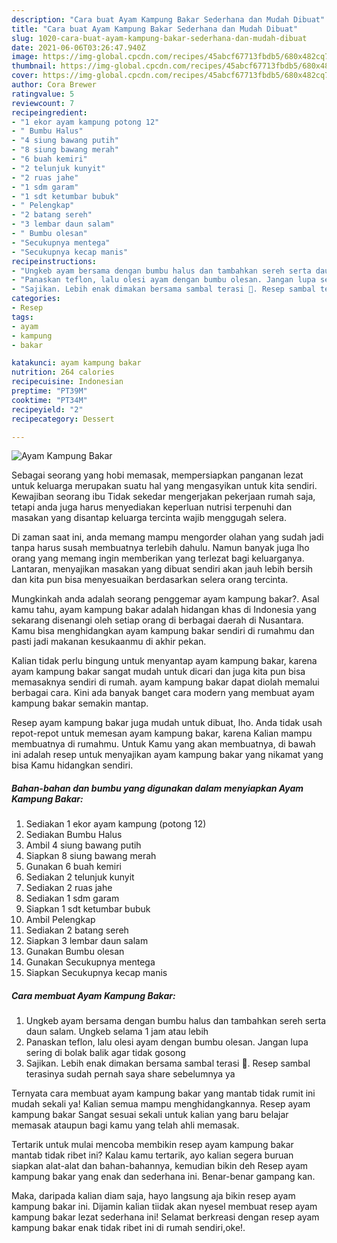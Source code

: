 ```yaml
---
description: "Cara buat Ayam Kampung Bakar Sederhana dan Mudah Dibuat"
title: "Cara buat Ayam Kampung Bakar Sederhana dan Mudah Dibuat"
slug: 1020-cara-buat-ayam-kampung-bakar-sederhana-dan-mudah-dibuat
date: 2021-06-06T03:26:47.940Z
image: https://img-global.cpcdn.com/recipes/45abcf67713fbdb5/680x482cq70/ayam-kampung-bakar-foto-resep-utama.jpg
thumbnail: https://img-global.cpcdn.com/recipes/45abcf67713fbdb5/680x482cq70/ayam-kampung-bakar-foto-resep-utama.jpg
cover: https://img-global.cpcdn.com/recipes/45abcf67713fbdb5/680x482cq70/ayam-kampung-bakar-foto-resep-utama.jpg
author: Cora Brewer
ratingvalue: 5
reviewcount: 7
recipeingredient:
- "1 ekor ayam kampung potong 12"
- " Bumbu Halus"
- "4 siung bawang putih"
- "8 siung bawang merah"
- "6 buah kemiri"
- "2 telunjuk kunyit"
- "2 ruas jahe"
- "1 sdm garam"
- "1 sdt ketumbar bubuk"
- " Pelengkap"
- "2 batang sereh"
- "3 lembar daun salam"
- " Bumbu olesan"
- "Secukupnya mentega"
- "Secukupnya kecap manis"
recipeinstructions:
- "Ungkeb ayam bersama dengan bumbu halus dan tambahkan sereh serta daun salam. Ungkeb selama 1 jam atau lebih"
- "Panaskan teflon, lalu olesi ayam dengan bumbu olesan. Jangan lupa sering di bolak balik agar tidak gosong"
- "Sajikan. Lebih enak dimakan bersama sambal terasi 🙂. Resep sambal terasinya sudah pernah saya share sebelumnya ya"
categories:
- Resep
tags:
- ayam
- kampung
- bakar

katakunci: ayam kampung bakar 
nutrition: 264 calories
recipecuisine: Indonesian
preptime: "PT39M"
cooktime: "PT34M"
recipeyield: "2"
recipecategory: Dessert

---
```



![Ayam Kampung Bakar](https://img-global.cpcdn.com/recipes/45abcf67713fbdb5/680x482cq70/ayam-kampung-bakar-foto-resep-utama.jpg)

Sebagai seorang yang hobi memasak, mempersiapkan panganan lezat untuk keluarga merupakan suatu hal yang mengasyikan untuk kita sendiri. Kewajiban seorang ibu Tidak sekedar mengerjakan pekerjaan rumah saja, tetapi anda juga harus menyediakan keperluan nutrisi terpenuhi dan masakan yang disantap keluarga tercinta wajib menggugah selera.

Di zaman  saat ini, anda memang mampu mengorder olahan yang sudah jadi tanpa harus susah membuatnya terlebih dahulu. Namun banyak juga lho orang yang memang ingin memberikan yang terlezat bagi keluarganya. Lantaran, menyajikan masakan yang dibuat sendiri akan jauh lebih bersih dan kita pun bisa menyesuaikan berdasarkan selera orang tercinta. 



Mungkinkah anda adalah seorang penggemar ayam kampung bakar?. Asal kamu tahu, ayam kampung bakar adalah hidangan khas di Indonesia yang sekarang disenangi oleh setiap orang di berbagai daerah di Nusantara. Kamu bisa menghidangkan ayam kampung bakar sendiri di rumahmu dan pasti jadi makanan kesukaanmu di akhir pekan.

Kalian tidak perlu bingung untuk menyantap ayam kampung bakar, karena ayam kampung bakar sangat mudah untuk dicari dan juga kita pun bisa memasaknya sendiri di rumah. ayam kampung bakar dapat diolah memalui berbagai cara. Kini ada banyak banget cara modern yang membuat ayam kampung bakar semakin mantap.

Resep ayam kampung bakar juga mudah untuk dibuat, lho. Anda tidak usah repot-repot untuk memesan ayam kampung bakar, karena Kalian mampu membuatnya di rumahmu. Untuk Kamu yang akan membuatnya, di bawah ini adalah resep untuk menyajikan ayam kampung bakar yang nikamat yang bisa Kamu hidangkan sendiri.

<!--inarticleads1-->

##### Bahan-bahan dan bumbu yang digunakan dalam menyiapkan Ayam Kampung Bakar:

1. Sediakan 1 ekor ayam kampung (potong 12)
1. Sediakan  Bumbu Halus
1. Ambil 4 siung bawang putih
1. Siapkan 8 siung bawang merah
1. Gunakan 6 buah kemiri
1. Sediakan 2 telunjuk kunyit
1. Sediakan 2 ruas jahe
1. Sediakan 1 sdm garam
1. Siapkan 1 sdt ketumbar bubuk
1. Ambil  Pelengkap
1. Sediakan 2 batang sereh
1. Siapkan 3 lembar daun salam
1. Gunakan  Bumbu olesan
1. Gunakan Secukupnya mentega
1. Siapkan Secukupnya kecap manis




<!--inarticleads2-->

##### Cara membuat Ayam Kampung Bakar:

1. Ungkeb ayam bersama dengan bumbu halus dan tambahkan sereh serta daun salam. Ungkeb selama 1 jam atau lebih
1. Panaskan teflon, lalu olesi ayam dengan bumbu olesan. Jangan lupa sering di bolak balik agar tidak gosong
1. Sajikan. Lebih enak dimakan bersama sambal terasi 🙂. Resep sambal terasinya sudah pernah saya share sebelumnya ya




Ternyata cara membuat ayam kampung bakar yang mantab tidak rumit ini mudah sekali ya! Kalian semua mampu menghidangkannya. Resep ayam kampung bakar Sangat sesuai sekali untuk kalian yang baru belajar memasak ataupun bagi kamu yang telah ahli memasak.

Tertarik untuk mulai mencoba membikin resep ayam kampung bakar mantab tidak ribet ini? Kalau kamu tertarik, ayo kalian segera buruan siapkan alat-alat dan bahan-bahannya, kemudian bikin deh Resep ayam kampung bakar yang enak dan sederhana ini. Benar-benar gampang kan. 

Maka, daripada kalian diam saja, hayo langsung aja bikin resep ayam kampung bakar ini. Dijamin kalian tiidak akan nyesel membuat resep ayam kampung bakar lezat sederhana ini! Selamat berkreasi dengan resep ayam kampung bakar enak tidak ribet ini di rumah sendiri,oke!.

